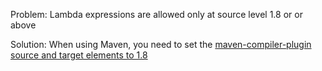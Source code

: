 Problem: Lambda expressions are allowed only at source level 1.8 or or above

Solution: When using Maven, you need to set the [maven-compiler-plugin source and target elements to 1.8](https://maven.apache.org/plugins/maven-compiler-plugin/examples/set-compiler-source-and-target.html)
